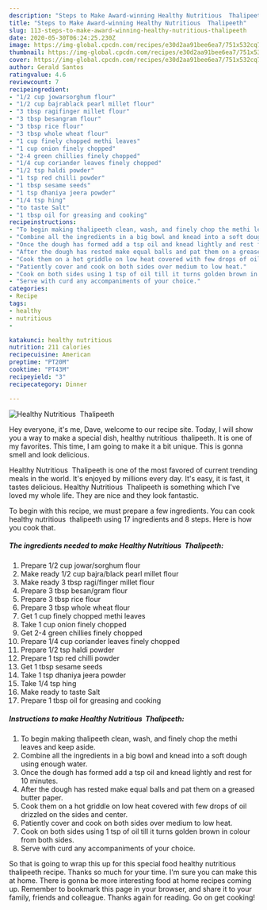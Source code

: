 ```yaml
---
description: "Steps to Make Award-winning Healthy Nutritious  Thalipeeth"
title: "Steps to Make Award-winning Healthy Nutritious  Thalipeeth"
slug: 113-steps-to-make-award-winning-healthy-nutritious-thalipeeth
date: 2020-05-30T06:24:25.230Z
image: https://img-global.cpcdn.com/recipes/e30d2aa91bee6ea7/751x532cq70/healthy-nutritious-thalipeeth-recipe-main-photo.jpg
thumbnail: https://img-global.cpcdn.com/recipes/e30d2aa91bee6ea7/751x532cq70/healthy-nutritious-thalipeeth-recipe-main-photo.jpg
cover: https://img-global.cpcdn.com/recipes/e30d2aa91bee6ea7/751x532cq70/healthy-nutritious-thalipeeth-recipe-main-photo.jpg
author: Gerald Santos
ratingvalue: 4.6
reviewcount: 7
recipeingredient:
- "1/2 cup jowarsorghum flour"
- "1/2 cup bajrablack pearl millet flour"
- "3 tbsp ragifinger millet flour"
- "3 tbsp besangram flour"
- "3 tbsp rice flour"
- "3 tbsp whole wheat flour"
- "1 cup finely chopped methi leaves"
- "1 cup onion finely chopped"
- "2-4 green chillies finely chopped"
- "1/4 cup coriander leaves finely chopped"
- "1/2 tsp haldi powder"
- "1 tsp red chilli powder"
- "1 tbsp sesame seeds"
- "1 tsp dhaniya jeera powder"
- "1/4 tsp hing"
- "to taste Salt"
- "1 tbsp oil for greasing and cooking"
recipeinstructions:
- "To begin making thalipeeth clean, wash, and finely chop the methi leaves and keep aside."
- "Combine all the ingredients in a big bowl and knead into a soft dough using enough water."
- "Once the dough has formed add a tsp oil and knead lightly and rest for 10 minutes."
- "After the dough has rested make equal balls and pat them on a greased butter paper."
- "Cook them on a hot griddle on low heat covered with few drops of oil drizzled on the sides and center."
- "Patiently cover and cook on both sides over medium to low heat."
- "Cook on both sides using 1 tsp of oil till it turns golden brown in colour from both sides."
- "Serve with curd any accompaniments of your choice."
categories:
- Recipe
tags:
- healthy
- nutritious
- 

katakunci: healthy nutritious  
nutrition: 211 calories
recipecuisine: American
preptime: "PT20M"
cooktime: "PT43M"
recipeyield: "3"
recipecategory: Dinner

---
```



![Healthy Nutritious  Thalipeeth](https://img-global.cpcdn.com/recipes/e30d2aa91bee6ea7/751x532cq70/healthy-nutritious-thalipeeth-recipe-main-photo.jpg)

Hey everyone, it's me, Dave, welcome to our recipe site. Today, I will show you a way to make a special dish, healthy nutritious  thalipeeth. It is one of my favorites. This time, I am going to make it a bit unique. This is gonna smell and look delicious.

Healthy Nutritious  Thalipeeth is one of the most favored of current trending meals in the world. It's enjoyed by millions every day. It's easy, it is fast, it tastes delicious. Healthy Nutritious  Thalipeeth is something which I've loved my whole life. They are nice and they look fantastic.




To begin with this recipe, we must prepare a few ingredients. You can cook healthy nutritious  thalipeeth using 17 ingredients and 8 steps. Here is how you cook that.

##### The ingredients needed to make Healthy Nutritious  Thalipeeth:

1. Prepare 1/2 cup jowar/sorghum flour
1. Make ready 1/2 cup bajra/black pearl millet flour
1. Make ready 3 tbsp ragi/finger millet flour
1. Prepare 3 tbsp besan/gram flour
1. Prepare 3 tbsp rice flour
1. Prepare 3 tbsp whole wheat flour
1. Get 1 cup finely chopped methi leaves
1. Take 1 cup onion finely chopped
1. Get 2-4 green chillies finely chopped
1. Prepare 1/4 cup coriander leaves finely chopped
1. Prepare 1/2 tsp haldi powder
1. Prepare 1 tsp red chilli powder
1. Get 1 tbsp sesame seeds
1. Take 1 tsp dhaniya jeera powder
1. Take 1/4 tsp hing
1. Make ready to taste Salt
1. Prepare 1 tbsp oil for greasing and cooking




##### Instructions to make Healthy Nutritious  Thalipeeth:

1. To begin making thalipeeth clean, wash, and finely chop the methi leaves and keep aside.
1. Combine all the ingredients in a big bowl and knead into a soft dough using enough water.
1. Once the dough has formed add a tsp oil and knead lightly and rest for 10 minutes.
1. After the dough has rested make equal balls and pat them on a greased butter paper.
1. Cook them on a hot griddle on low heat covered with few drops of oil drizzled on the sides and center.
1. Patiently cover and cook on both sides over medium to low heat.
1. Cook on both sides using 1 tsp of oil till it turns golden brown in colour from both sides.
1. Serve with curd any accompaniments of your choice.




So that is going to wrap this up for this special food healthy nutritious  thalipeeth recipe. Thanks so much for your time. I'm sure you can make this at home. There is gonna be more interesting food at home recipes coming up. Remember to bookmark this page in your browser, and share it to your family, friends and colleague. Thanks again for reading. Go on get cooking!
